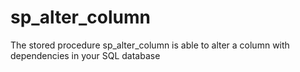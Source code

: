 # sp_alter_column
The stored procedure sp_alter_column is able to alter a column with dependencies in your SQL database

